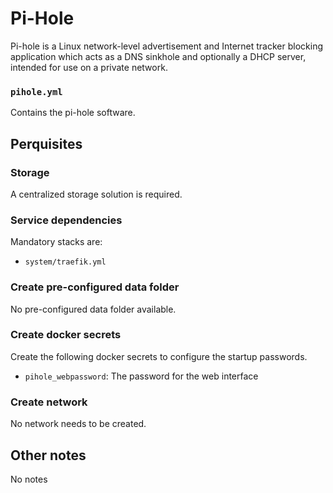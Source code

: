 # Pi-Hole

Pi-hole is a Linux network-level advertisement and Internet tracker blocking application which acts as a DNS sinkhole and optionally a DHCP server, intended for use on a private network.

### `pihole.yml`
Contains the pi-hole software.

## Perquisites
### Storage
A centralized storage solution is required.

### Service dependencies
Mandatory stacks are:
- `system/traefik.yml`

### Create pre-configured data folder
No pre-configured data folder available.

### Create docker secrets
Create the following docker secrets to configure the startup passwords.

- `pihole_webpassword`: The password for the web interface

### Create network
No network needs to be created.

## Other notes
No notes